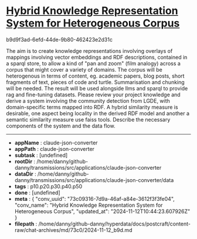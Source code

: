 # [Hybrid Knowledge Representation System for Heterogeneous Corpus](https://claude.ai/chat/73c09316-7d9a-46af-a84e-3612f3f3fe04)

b9d9f3ad-6efd-44de-9b80-462423e2d31c

The aim is to create knowledge representations involving overlays of mappings involving vector embeddings and RDF descriptions, contained in a sparql store, to allow a kind of "pan and zoom" (film analogy) across a corpus that might cover a variety of domains. The corpus will be heterogenous in terms of content, eg. academic papers, blog posts, short fragments of text, pieces of code and turtle. Summarisation and chunking will be needed. The result will be used alongside llms and sparql to provide rag and fine-tuning datasets.
Please review your project knowledge and derive a system involving the community detection from LGDE, with domain-specific terms mapped into RDF. A hybrid similarity measure is desirable, one aspect being locality in the derived RDF model and another a semantic similarity measure use faiss tools.
Describe the necessary components of the system and the data flow.

---

* **appName** : claude-json-converter
* **appPath** : claude-json-converter
* **subtask** : [undefined]
* **rootDir** : /home/danny/github-danny/transmissions/src/applications/claude-json-converter
* **dataDir** : /home/danny/github-danny/transmissions/src/applications/claude-json-converter/data
* **tags** : p10.p20.p30.p40.p50
* **done** : [undefined]
* **meta** : {
  "conv_uuid": "73c09316-7d9a-46af-a84e-3612f3f3fe04",
  "conv_name": "Hybrid Knowledge Representation System for Heterogeneous Corpus",
  "updated_at": "2024-11-12T10:44:23.607926Z"
}
* **filepath** : /home/danny/github-danny/hyperdata/docs/postcraft/content-raw/chat-archives/md/73c0/2024-11-12_b9d.md